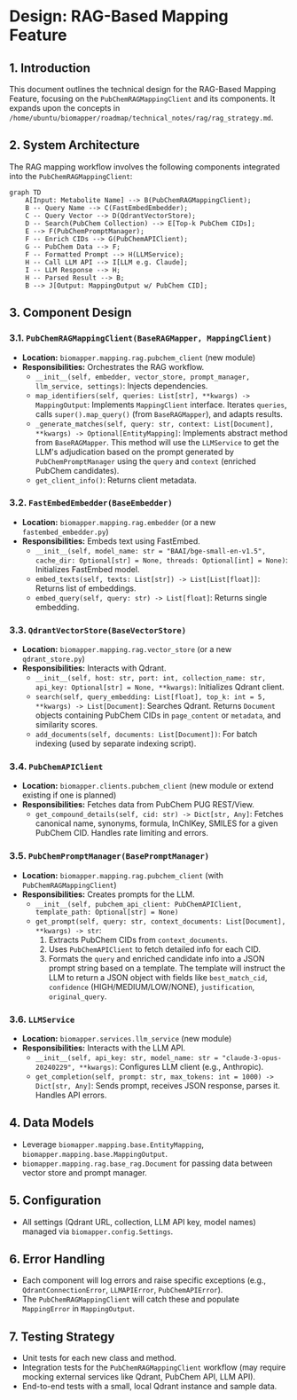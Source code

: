 # Design: RAG-Based Mapping Feature

## 1. Introduction

This document outlines the technical design for the RAG-Based Mapping Feature, focusing on the `PubChemRAGMappingClient` and its components. It expands upon the concepts in `/home/ubuntu/biomapper/roadmap/technical_notes/rag/rag_strategy.md`.

## 2. System Architecture

The RAG mapping workflow involves the following components integrated into the `PubChemRAGMappingClient`:

```mermaid
graph TD
    A[Input: Metabolite Name] --> B(PubChemRAGMappingClient);
    B -- Query Name --> C(FastEmbedEmbedder);
    C -- Query Vector --> D(QdrantVectorStore);
    D -- Search(PubChem Collection) --> E[Top-k PubChem CIDs];
    E --> F(PubChemPromptManager);
    F -- Enrich CIDs --> G(PubChemAPIClient);
    G -- PubChem Data --> F;
    F -- Formatted Prompt --> H(LLMService);
    H -- Call LLM API --> I[LLM e.g. Claude];
    I -- LLM Response --> H;
    H -- Parsed Result --> B;
    B --> J[Output: MappingOutput w/ PubChem CID];
```

## 3. Component Design

### 3.1. `PubChemRAGMappingClient(BaseRAGMapper, MappingClient)`
-   **Location:** `biomapper.mapping.rag.pubchem_client` (new module)
-   **Responsibilities:** Orchestrates the RAG workflow.
    -   `__init__(self, embedder, vector_store, prompt_manager, llm_service, settings)`: Injects dependencies.
    -   `map_identifiers(self, queries: List[str], **kwargs) -> MappingOutput`: Implements `MappingClient` interface. Iterates `queries`, calls `super().map_query()` (from `BaseRAGMapper`), and adapts results.
    -   `_generate_matches(self, query: str, context: List[Document], **kwargs) -> Optional[EntityMapping]`: Implements abstract method from `BaseRAGMapper`. This method will use the `LLMService` to get the LLM's adjudication based on the prompt generated by `PubChemPromptManager` using the `query` and `context` (enriched PubChem candidates).
    -   `get_client_info()`: Returns client metadata.

### 3.2. `FastEmbedEmbedder(BaseEmbedder)`
-   **Location:** `biomapper.mapping.rag.embedder` (or a new `fastembed_embedder.py`)
-   **Responsibilities:** Embeds text using FastEmbed.
    -   `__init__(self, model_name: str = "BAAI/bge-small-en-v1.5", cache_dir: Optional[str] = None, threads: Optional[int] = None)`: Initializes FastEmbed model.
    -   `embed_texts(self, texts: List[str]) -> List[List[float]]`: Returns list of embeddings.
    -   `embed_query(self, query: str) -> List[float]`: Returns single embedding.

### 3.3. `QdrantVectorStore(BaseVectorStore)`
-   **Location:** `biomapper.mapping.rag.vector_store` (or a new `qdrant_store.py`)
-   **Responsibilities:** Interacts with Qdrant.
    -   `__init__(self, host: str, port: int, collection_name: str, api_key: Optional[str] = None, **kwargs)`: Initializes Qdrant client.
    -   `search(self, query_embedding: List[float], top_k: int = 5, **kwargs) -> List[Document]`: Searches Qdrant. Returns `Document` objects containing PubChem CIDs in `page_content` or `metadata`, and similarity scores.
    -   `add_documents(self, documents: List[Document])`: For batch indexing (used by separate indexing script).

### 3.4. `PubChemAPIClient`
-   **Location:** `biomapper.clients.pubchem_client` (new module or extend existing if one is planned)
-   **Responsibilities:** Fetches data from PubChem PUG REST/View.
    -   `get_compound_details(self, cid: str) -> Dict[str, Any]`: Fetches canonical name, synonyms, formula, InChIKey, SMILES for a given PubChem CID. Handles rate limiting and errors.

### 3.5. `PubChemPromptManager(BasePromptManager)`
-   **Location:** `biomapper.mapping.rag.pubchem_client` (with `PubChemRAGMappingClient`)
-   **Responsibilities:** Creates prompts for the LLM.
    -   `__init__(self, pubchem_api_client: PubChemAPIClient, template_path: Optional[str] = None)`
    -   `get_prompt(self, query: str, context_documents: List[Document], **kwargs) -> str`:
        1.  Extracts PubChem CIDs from `context_documents`.
        2.  Uses `PubChemAPIClient` to fetch detailed info for each CID.
        3.  Formats the `query` and enriched candidate info into a JSON prompt string based on a template. The template will instruct the LLM to return a JSON object with fields like `best_match_cid`, `confidence` (HIGH/MEDIUM/LOW/NONE), `justification`, `original_query`.

### 3.6. `LLMService`
-   **Location:** `biomapper.services.llm_service` (new module)
-   **Responsibilities:** Interacts with the LLM API.
    -   `__init__(self, api_key: str, model_name: str = "claude-3-opus-20240229", **kwargs)`: Configures LLM client (e.g., Anthropic).
    -   `get_completion(self, prompt: str, max_tokens: int = 1000) -> Dict[str, Any]`: Sends prompt, receives JSON response, parses it. Handles API errors.

## 4. Data Models
-   Leverage `biomapper.mapping.base.EntityMapping`, `biomapper.mapping.base.MappingOutput`.
-   `biomapper.mapping.rag.base_rag.Document` for passing data between vector store and prompt manager.

## 5. Configuration
-   All settings (Qdrant URL, collection, LLM API key, model names) managed via `biomapper.config.Settings`.

## 6. Error Handling
-   Each component will log errors and raise specific exceptions (e.g., `QdrantConnectionError`, `LLMAPIError`, `PubChemAPIError`).
-   The `PubChemRAGMappingClient` will catch these and populate `MappingError` in `MappingOutput`.

## 7. Testing Strategy
-   Unit tests for each new class and method.
-   Integration tests for the `PubChemRAGMappingClient` workflow (may require mocking external services like Qdrant, PubChem API, LLM API).
-   End-to-end tests with a small, local Qdrant instance and sample data.
